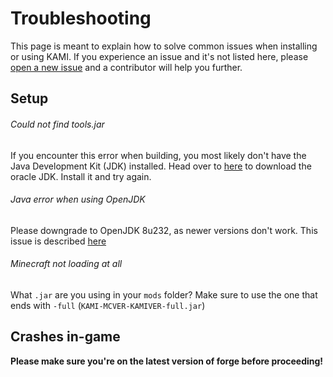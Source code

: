 # Troubleshooting

This page is meant to explain how to solve common issues when installing or using KAMI. If you experience an issue and it's not listed here, please [open a new issue](https://github.com/zeroeightysix/KAMI/issues/new) and a contributor will help you further.

## Setup
###### Could not find tools.jar
If you encounter this error when building, you most likely don't have the Java Development Kit (JDK) installed.
Head over to [here](http://www.oracle.com/technetwork/java/javase/downloads/jdk8-downloads-2133151.html) to download the oracle JDK. Install it and try again.

###### Java error when using OpenJDK
Please downgrade to OpenJDK 8u232, as newer versions don't work. This issue is described [here](https://github.com/SquidDev-CC/CC-Tweaked/issues/402)

###### Minecraft not loading at all
What `.jar` are you using in your `mods` folder? Make sure to use the one that ends with `-full` (`KAMI-MCVER-KAMIVER-full.jar`)

## Crashes in-game

**Please make sure you're on the latest version of forge before proceeding!**
